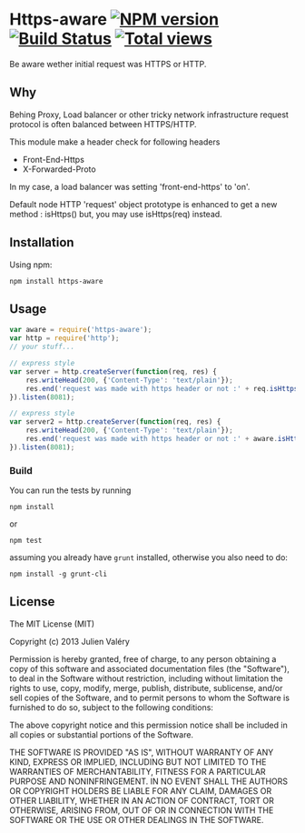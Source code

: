 Https-aware [![NPM version](https://badge.fury.io/js/https-aware.png)](http://badge.fury.io/js/https-aware) [![Build Status](https://travis-ci.org/darul75/https-aware.svg?branch=master)](https://travis-ci.org/darul75/https-aware) [![Total views](https://sourcegraph.com/api/repos/github.com/darul75/https-aware/counters/views.png)](https://sourcegraph.com/github.com/darul75/https-aware)
=====================

Be aware wether initial request was HTTPS or HTTP.

Why
------------

Behing Proxy, Load balancer or other tricky network infrastructure request protocol is often balanced between HTTPS/HTTP.

This module make a header check for following headers

* Front-End-Https
* X-Forwarded-Proto

In my case, a load balancer was setting 'front-end-https' to 'on'.

Default node HTTP 'request' object prototype is enhanced to get a new method : isHttps() but, you may use isHttps(req) instead.

Installation
------------

Using npm:

```
npm install https-aware
```

Usage
-------------

```javascript
var aware = require('https-aware');
var http = require('http');
// your stuff...

// express style
var server = http.createServer(function(req, res) {            
    res.writeHead(200, {'Content-Type': 'text/plain'});
    res.end('request was made with https header or not :' + req.isHttps());
}).listen(8081); 

// express style
var server2 = http.createServer(function(req, res) {            
    res.writeHead(200, {'Content-Type': 'text/plain'});
    res.end('request was made with https header or not :' + aware.isHttps(req));
}).listen(8081);
```

### Build

You can run the tests by running

```
npm install
```
or
```
npm test
```

assuming you already have `grunt` installed, otherwise you also need to do:

```
npm install -g grunt-cli
```

## License

The MIT License (MIT)

Copyright (c) 2013 Julien Valéry

Permission is hereby granted, free of charge, to any person obtaining a copy
of this software and associated documentation files (the "Software"), to deal
in the Software without restriction, including without limitation the rights
to use, copy, modify, merge, publish, distribute, sublicense, and/or sell
copies of the Software, and to permit persons to whom the Software is
furnished to do so, subject to the following conditions:

The above copyright notice and this permission notice shall be included in
all copies or substantial portions of the Software.

THE SOFTWARE IS PROVIDED "AS IS", WITHOUT WARRANTY OF ANY KIND, EXPRESS OR
IMPLIED, INCLUDING BUT NOT LIMITED TO THE WARRANTIES OF MERCHANTABILITY,
FITNESS FOR A PARTICULAR PURPOSE AND NONINFRINGEMENT. IN NO EVENT SHALL THE
AUTHORS OR COPYRIGHT HOLDERS BE LIABLE FOR ANY CLAIM, DAMAGES OR OTHER
LIABILITY, WHETHER IN AN ACTION OF CONTRACT, TORT OR OTHERWISE, ARISING FROM,
OUT OF OR IN CONNECTION WITH THE SOFTWARE OR THE USE OR OTHER DEALINGS IN
THE SOFTWARE.




